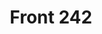 ---
title: "Front 242"
summary: "Front 242 were formed in Aarschot, Belgium in 1981 by Daniel Bressanutti and Dirk Bergen. After a few singles, Jean-Luc De Meyer and Patrick Codenys joined the group and the first album, \"Geography\", was released. At this stage, Dirk Bergen left the group to become their manager. In 1983, Richard 23 joined the group as vocalist/percussionist. With this line-up, the band released many albums of EBM, gaining more popularity with every release. . They also established a solid live reputation, with an energetic show in para-military outfits. The year 1993 brought a radical change in style, with guest musicians, the disappearance of their military look and the exploration of both harder and softer sounds. After many years of silence, except for a few live/remix-albums, Front 242 re-appeared in the spotlight in the late nineties with their Re:boot-tour, bringing modern, techno-like cover versions of their own songs. In 2003 they took a step back towards their EBM-roots, with the release of \"Pulse\" and \"Still & Raw\". Before Front 242, the members were already involved in other projects, like , and Tranik Ind. ."
image: "front-242.jpg"
apple_music_artist_url: "https://music.apple.com/gb/artist/front-242/484849"
---